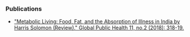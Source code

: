 ### Publications

* ["Metabolic Living: Food, Fat, and the Absorption of Illness in India by Harris Solomon (Review)." Global Public Health 11, no.2 (2018): 318-19.](https://doi.org/10.1080/17441692.2018.1511742)
